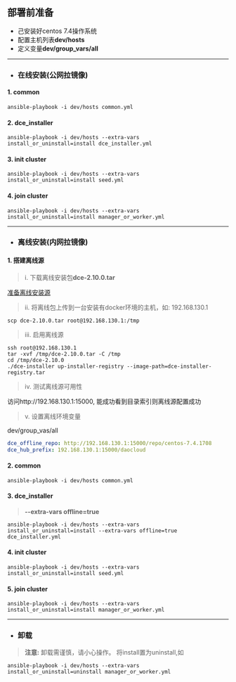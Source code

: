 ## 部署前准备 ##
- 己安装好centos 7.4操作系统
- 配置主机列表**dev/hosts**
- 定义变量**dev/group_vars/all**

-------------------------------------------------------------------------------

- ### 在线安装(公网拉镜像) ###
#### 1. common ####
```
ansible-playbook -i dev/hosts common.yml 
```
#### 2. dce_installer ####
```
ansible-playbook -i dev/hosts --extra-vars install_or_uninstall=install dce_installer.yml 
```
#### 3. init cluster ####
```
ansible-playbook -i dev/hosts --extra-vars install_or_uninstall=install seed.yml 
```
#### 4. join cluster ####
```
ansible-playbook -i dev/hosts --extra-vars install_or_uninstall=install manager_or_worker.yml 
```

-------------------------------------------------------------------------------

- ### 离线安装(内网拉镜像) ###

#### 1. 搭建离线源 ####
> i. 下载离线安装包**dce-2.10.0.tar**  

[准备离线安装源](http://guide.daocloud.io/dce-v2.10/离线安装控制节点-13871615.html)  

> ii. 将离线包上传到一台安装有docker环境的主机，如: 192.168.130.1

``` shell
scp dce-2.10.0.tar root@192.168.130.1:/tmp
```

> iii. 启用离线源

```shell
ssh root@192.168.130.1
tar -xvf /tmp/dce-2.10.0.tar -C /tmp
cd /tmp/dce-2.10.0
./dce-installer up-installer-registry --image-path=dce-installer-registry.tar
```
> iv. 测试离线源可用性

访问http://192.168.130.1:15000, 能成功看到目录索引则离线源配置成功

> v. 设置离线环境变量

dev/group_vas/all
``` yaml
dce_offline_repo: http://192.168.130.1:15000/repo/centos-7.4.1708
dce_hub_prefix: 192.168.130.1:15000/daocloud  
```

#### 2. common ####
```
ansible-playbook -i dev/hosts common.yml 
```
#### 3. dce_installer ####
> **--extra-vars offline=true**
```
ansible-playbook -i dev/hosts --extra-vars install_or_uninstall=install --extra-vars offline=true dce_installer.yml 
```
#### 4. init cluster ####
```
ansible-playbook -i dev/hosts --extra-vars install_or_uninstall=install seed.yml 
```
#### 5. join cluster ####
```
ansible-playbook -i dev/hosts --extra-vars install_or_uninstall=install manager_or_worker.yml 
```

-------------------------------------------------------------------------------

- ### 卸载 ###
> **注意:** 卸载需谨慎，请小心操作。
> 将install置为uninstall,如
```
ansible-playbook -i dev/hosts --extra-vars install_or_uninstall=uninstall manager_or_worker.yml 
```
